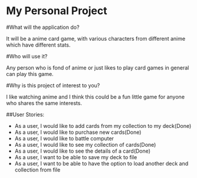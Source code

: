 # My Personal Project

#What will the application do?

It will be a anime card game, with various characters from different anime which have different stats.

#Who will use it?

Any person who is fond of anime or just likes to play card games in general can play this game.

#Why is this project of interest to you?

I like watching anime and I think this could be a fun little game for anyone who shares the same interests.


##User Stories:
- As a user, I would like to add cards from my collection to my deck(Done)
- As a user, I would like to purchase new cards(Done)
- As a user, I would like to battle computer 
- As a user, I would like to see my collection of cards(Done)
- As a user, I would like to see the details of a card(Done)
- As a user, I want to be able to save my deck to file
- As a user, I want to be able to have the option to load another deck and collection from file
